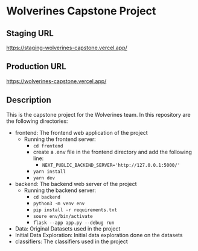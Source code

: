 # Wolverines Capstone Project

## Staging URL

https://staging-wolverines-capstone.vercel.app/

## Production URL

https://wolverines-capstone.vercel.app/

## Description

This is the capstone project for the Wolverines team. In this repository are the following directories:

- frontend: The frontend web application of the project
  - Running the frontend server:
    - `cd frontend`
    - create a .env file in the frontend directory and add the following line:
      - `NEXT_PUBLIC_BACKEND_SERVER='http://127.0.0.1:5000/'`
    - `yarn install`
    - `yarn dev`
- backend: The backend web server of the project
  - Running the backend server:
    - `cd backend`
    - `python3 -m venv env`
    - `pip install -r requirements.txt`
    - `soure env/bin/activate`
    - `flask --app app.py --debug run`
- Data: Original Datasets used in the project
- Initial Data Exploration: Initial data exploration done on the datasets
- classifiers: The classifiers used in the project
